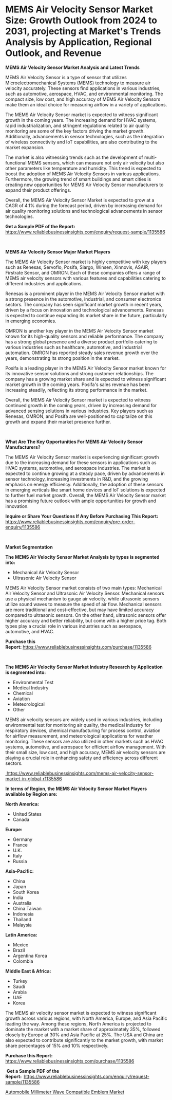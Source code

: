 <p><h1>MEMS Air Velocity Sensor Market Size: Growth Outlook from 2024 to 2031, projecting at Market's Trends Analysis by Application, Regional Outlook, and Revenue</h1></p><p><strong>MEMS Air Velocity Sensor Market Analysis and Latest Trends</strong></p>
<p><p>MEMS Air Velocity Sensor is a type of sensor that utilizes Microelectromechanical Systems (MEMS) technology to measure air velocity accurately. These sensors find applications in various industries, such as automotive, aerospace, HVAC, and environmental monitoring. The compact size, low cost, and high accuracy of MEMS Air Velocity Sensors make them an ideal choice for measuring airflow in a variety of applications.</p><p>The MEMS Air Velocity Sensor market is expected to witness significant growth in the coming years. The increasing demand for HVAC systems, rapid industrialization, and stringent regulations related to air quality monitoring are some of the key factors driving the market growth. Additionally, advancements in sensor technologies, such as the integration of wireless connectivity and IoT capabilities, are also contributing to the market expansion.</p><p>The market is also witnessing trends such as the development of multi-functional MEMS sensors, which can measure not only air velocity but also other parameters like temperature and humidity. This trend is expected to boost the adoption of MEMS Air Velocity Sensors in various applications. Furthermore, the growing trend of smart buildings and smart cities is creating new opportunities for MEMS Air Velocity Sensor manufacturers to expand their product offerings.</p><p>Overall, the MEMS Air Velocity Sensor Market is expected to grow at a CAGR of 4.1% during the forecast period, driven by increasing demand for air quality monitoring solutions and technological advancements in sensor technologies.</p></p>
<p><strong>Get a Sample PDF of the Report:&nbsp;</strong> <a href="https://www.reliablebusinessinsights.com/enquiry/request-sample/1135586">https://www.reliablebusinessinsights.com/enquiry/request-sample/1135586</a></p>
<p>&nbsp;</p>
<p><strong>MEMS Air Velocity Sensor Major Market Players</strong></p>
<p><p>The MEMS Air Velocity Sensor market is highly competitive with key players such as Renesas, Servoflo, Posifa, Siargo, Winsen, Xinnovis, ASAIR, Firstrate Sensor, and OMRON. Each of these companies offers a range of MEMS air velocity sensors with various features and capabilities catering to different industries and applications.</p><p>Renesas is a prominent player in the MEMS Air Velocity Sensor market with a strong presence in the automotive, industrial, and consumer electronics sectors. The company has seen significant market growth in recent years, driven by a focus on innovation and technological advancements. Renesas is expected to continue expanding its market share in the future, particularly in emerging economies.</p><p>OMRON is another key player in the MEMS Air Velocity Sensor market known for its high-quality sensors and reliable performance. The company has a strong global presence and a diverse product portfolio catering to various industries such as healthcare, automotive, and industrial automation. OMRON has reported steady sales revenue growth over the years, demonstrating its strong position in the market.</p><p>Posifa is a leading player in the MEMS Air Velocity Sensor market known for its innovative sensor solutions and strong customer relationships. The company has a growing market share and is expected to witness significant market growth in the coming years. Posifa's sales revenue has been increasing steadily, reflecting its strong performance in the market.</p><p>Overall, the MEMS Air Velocity Sensor market is expected to witness continued growth in the coming years, driven by increasing demand for advanced sensing solutions in various industries. Key players such as Renesas, OMRON, and Posifa are well-positioned to capitalize on this growth and expand their market presence further.</p></p>
<p>&nbsp;</p>
<p><strong>What Are The Key Opportunities For MEMS Air Velocity Sensor Manufacturers?</strong></p>
<p><p>The MEMS Air Velocity Sensor market is experiencing significant growth due to the increasing demand for these sensors in applications such as HVAC systems, automotive, and aerospace industries. The market is expected to continue growing at a steady pace, driven by advancements in sensor technology, increasing investments in R&D, and the growing emphasis on energy efficiency. Additionally, the adoption of these sensors in emerging verticals like smart home devices and IoT solutions is expected to further fuel market growth. Overall, the MEMS Air Velocity Sensor market has a promising future outlook with ample opportunities for growth and innovation.</p></p>
<p><strong>Inquire or Share Your Questions If Any Before Purchasing This Report:</strong> <a href="https://www.reliablebusinessinsights.com/enquiry/pre-order-enquiry/1135586">https://www.reliablebusinessinsights.com/enquiry/pre-order-enquiry/1135586</a></p>
<p>&nbsp;</p>
<p><strong>Market Segmentation</strong></p>
<p><strong>The MEMS Air Velocity Sensor Market Analysis by types is segmented into:</strong></p>
<p><ul><li>Mechanical Air Velocity Sensor</li><li>Ultrasonic Air Velocity Sensor</li></ul></p>
<p><p>MEMS Air Velocity Sensor market consists of two main types: Mechanical Air Velocity Sensor and Ultrasonic Air Velocity Sensor. Mechanical sensors use a physical mechanism to gauge air velocity, while ultrasonic sensors utilize sound waves to measure the speed of air flow. Mechanical sensors are more traditional and cost-effective, but may have limited accuracy compared to ultrasonic sensors. On the other hand, ultrasonic sensors offer higher accuracy and better reliability, but come with a higher price tag. Both types play a crucial role in various industries such as aerospace, automotive, and HVAC.</p></p>
<p><strong>Purchase this Report:&nbsp;</strong><a href="https://www.reliablebusinessinsights.com/purchase/1135586">https://www.reliablebusinessinsights.com/purchase/1135586</a></p>
<p>&nbsp;</p>
<p><strong>The MEMS Air Velocity Sensor Market Industry Research by Application is segmented into:</strong></p>
<p><ul><li>Environmental Test</li><li>Medical Industry</li><li>Chemical</li><li>Aviation</li><li>Meteorological</li><li>Other</li></ul></p>
<p><p>MEMS air velocity sensors are widely used in various industries, including environmental test for monitoring air quality, the medical industry for respiratory devices, chemical manufacturing for process control, aviation for airflow measurement, and meteorological applications for weather monitoring. These sensors are also utilized in other markets such as HVAC systems, automotive, and aerospace for efficient airflow management. With their small size, low cost, and high accuracy, MEMS air velocity sensors are playing a crucial role in enhancing safety and efficiency across different sectors.</p></p>
<p><a href="https://www.reliablebusinessinsights.com/mems-air-velocity-sensor-market-in-global-r1135586">&nbsp;https://www.reliablebusinessinsights.com/mems-air-velocity-sensor-market-in-global-r1135586</a></p>
<p><strong>In terms of Region, the MEMS Air Velocity Sensor Market Players available by Region are:</strong></p>
<p>
    <p> <strong> North America: </strong>
        <ul>
            <li>United States</li>
            <li>Canada</li>
        </ul>
        </p> 
    <p> <strong> Europe: </strong>
        <ul>
            <li>Germany</li>
            <li>France</li>
            <li>U.K.</li>
            <li>Italy</li>
            <li>Russia</li>
        </ul>
        </p> 
    <p> <strong> Asia-Pacific: </strong>
        <ul>
            <li>China</li>
            <li>Japan</li>
            <li>South Korea</li>
            <li>India</li>
            <li>Australia</li>
            <li>China Taiwan</li>
            <li>Indonesia</li>
            <li>Thailand</li>
            <li>Malaysia</li>
        </ul>
        </p> 
    <p> <strong> Latin America: </strong>
        <ul>
            <li>Mexico</li>
            <li>Brazil</li>
            <li>Argentina Korea</li>
            <li>Colombia</li>
        </ul>
        </p> 
    <p> <strong> Middle East & Africa: </strong>
        <ul>
            <li>Turkey</li>
            <li>Saudi</li>
            <li>Arabia</li>
            <li>UAE</li>
            <li>Korea</li>
        </ul>
    </p>
    </p>
<p><p>The MEMS air velocity sensor market is expected to witness significant growth across various regions, with North America, Europe, and Asia Pacific leading the way. Among these regions, North America is projected to dominate the market with a market share of approximately 35%, followed closely by Europe at 30% and Asia Pacific at 25%. The USA and China are also expected to contribute significantly to the market growth, with market share percentages of 15% and 10% respectively.</p></p>
<p><strong>Purchase this Report: </strong><a href="https://www.reliablebusinessinsights.com/purchase/1135586">https://www.reliablebusinessinsights.com/purchase/1135586</a></p>
<p>&nbsp;<strong>Get a Sample PDF of the Report:&nbsp;&nbsp;</strong><a href="https://www.reliablebusinessinsights.com/enquiry/request-sample/1135586">https://www.reliablebusinessinsights.com/enquiry/request-sample/1135586</a></p>
<p><strong></strong></p>
<p><p><a href="https://github.com/faniayasa/Market-Research-Report-List-1/blob/main/automobile-millimeter-wave-compatible-emblem-market.md">Automobile Millimeter Wave Compatible Emblem Market</a></p></p>